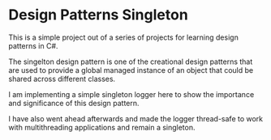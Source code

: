 # Design Patterns Singleton

This is a simple project out of a series of projects for learning design patterns in C#.

The singelton design pattern is one of the creational design patterns that are used to provide a global managed instance of an object that could be shared across different classes.

I am implementing a simple singleton logger here to show the importance and significance of this design pattern. 

I have also went ahead afterwards and made the logger thread-safe to work with multithreading applications and remain a singleton.